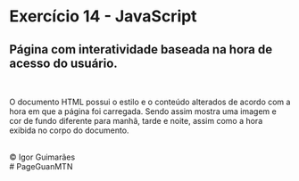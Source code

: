 <h1>Exercício 14 - JavaScript</h1>
<h2>Página com interatividade baseada na hora de acesso do usuário.</h2> <br>
<p>O documento HTML possui o estilo e o conteúdo alterados de acordo com a hora em que a página foi carregada. Sendo assim mostra uma imagem e cor de fundo diferente para manhã, tarde e noite, assim como a hora exibida no corpo do documento.</p>
<br>
<footer>&copy; Igor Guimarães</footer># PageGuanMTN
